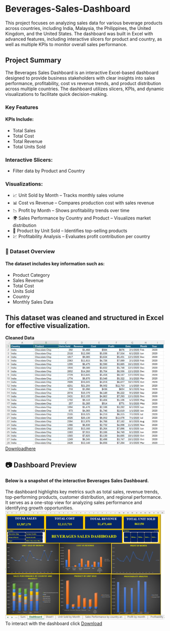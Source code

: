 # Beverages-Sales-Dashboard
This project focuses on analyzing sales data for various beverage products across countries, including India, Malaysia, the Philippines, the United Kingdom, and the United States. The dashboard was built in Excel with advanced features, including interactive slicers for product and country, as well as multiple KPIs to monitor overall sales performance.
## Project Summary
The Beverages Sales Dashboard is an interactive Excel-based dashboard designed to provide business stakeholders with clear insights into sales performance, profitability, cost vs revenue trends, and product distribution across multiple countries. The dashboard utilizes slicers, KPIs, and dynamic visualizations to facilitate quick decision-making.
### Key Features
#### KPIs Include:
- Total Sales
- Total Cost
- Total Revenue
- Total Units Sold
### Interactive Slicers:
- Filter data by Product and Country
### Visualizations:
- 📈 Unit Sold by Month – Tracks monthly sales volume
- 📊 Cost vs Revenue – Compares production cost with sales revenue
- 📉 Profit by Month – Shows profitability trends over time
- 🌍 Sales Performance by Country and Product – Visualizes market distribution
- 🥇 Product by Unit Sold – Identifies top-selling products
- 💹 Profitability Analysis – Evaluates profit contribution per country
### 📂 Dataset Overview
#### The dataset includes key information such as:
- Product Category
- Sales Revenue
- Total Cost
- Units Sold
- Country
- Monthly Sales Data
## This dataset was cleaned and structured in Excel for effective visualization.
  **Cleaned Data**
   ![](Cleaneddata1.png)
   [Downloadhere](Beverages_Cleanddata.xlsx)
## 📷 Dashboard Preview
#### Below is a snapshot of the interactive Beverages Sales Dashboard.
The dashboard highlights key metrics such as total sales, revenue trends, top-performing products, customer distribution, and regional performance.
It serves as a one-stop view for analyzing sales performance and identifying growth opportunities.
![](Dashbord.png)
To interact with the dashboard click [Download](Beverages_Dashboard1.xlxs)











   
   








